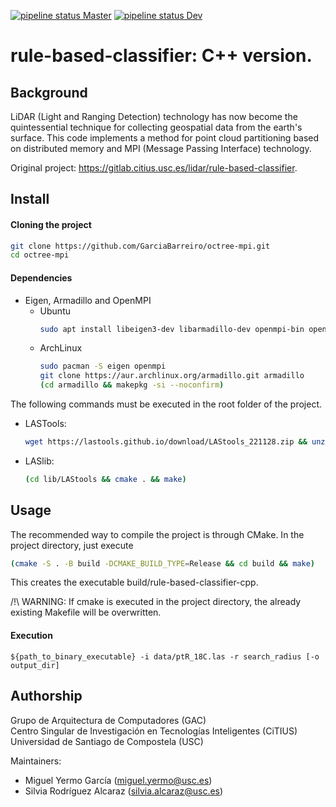 
[![pipeline status Master](https://gitlab.citius.usc.es/lidar/rule-based-classifier-cpp/badges/master/pipeline.svg)](https://gitlab.citius.usc.es/lidar/rule-based-classifier-cpp/commits/master)
[![pipeline status Dev](https://gitlab.citius.usc.es/lidar/rule-based-classifier-cpp/badges/dev/pipeline.svg)](https://gitlab.citius.usc.es/lidar/rule-based-classifier-cpp/commits/dev)

# rule-based-classifier: C++ version.

## Background

LiDAR (Light and Ranging Detection) technology has now become the quintessential technique for collecting geospatial 
data from the earth's surface. This code implements a method for point cloud partitioning based on distributed memory
and MPI (Message Passing Interface) technology.

Original project: https://gitlab.citius.usc.es/lidar/rule-based-classifier.
		
## Install

#### Cloning the project
```bash
git clone https://github.com/GarciaBarreiro/octree-mpi.git
cd octree-mpi
```

#### Dependencies
- Eigen, Armadillo and OpenMPI
  - Ubuntu
      ```bash
      sudo apt install libeigen3-dev libarmadillo-dev openmpi-bin openmpi-common openssh-client openssh-server libopenmpi1.3 libopenmpi-dbg libopenmpi-dev
      ```
  - ArchLinux
      ```bash
      sudo pacman -S eigen openmpi
      git clone https://aur.archlinux.org/armadillo.git armadillo
      (cd armadillo && makepkg -si --noconfirm)
      ```
 
The following commands must be executed in the root folder of the project.

- LASTools:
    ```bash
    wget https://lastools.github.io/download/LAStools_221128.zip && unzip LAStools_221128.zip -d ./lib && rm LAStools_221128.zip
    ```
- LASlib:
    ```bash
    (cd lib/LAStools && cmake . && make)
    ```

## Usage

The recommended way to compile the project is through CMake. In the project directory, just execute
  ```bash
  (cmake -S . -B build -DCMAKE_BUILD_TYPE=Release && cd build && make)
  ```

This creates the executable build/rule-based-classifier-cpp.

/!\ WARNING: If cmake is executed in the project directory, the already existing Makefile will be overwritten.


#### Execution
    ${path_to_binary_executable} -i data/ptR_18C.las -r search_radius [-o output_dir]

## Authorship
Grupo de Arquitectura de Computadores (GAC)  
Centro Singular de Investigación en Tecnologías Inteligentes (CiTIUS)  
Universidad de Santiago de Compostela (USC)  

Maintainers: 
- Miguel Yermo García ([miguel.yermo@usc.es](mailto:miguel.yermo@usc.es))
- Silvia Rodríguez Alcaraz ([silvia.alcaraz@usc.es](mailto:silvia.alcaraz@usc.es))
